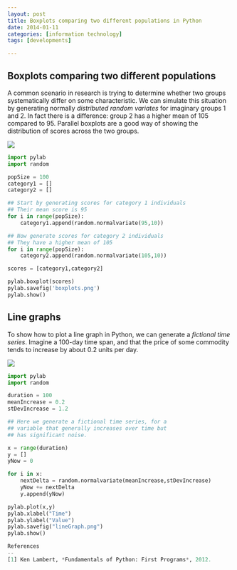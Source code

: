```yaml
---
layout: post
title: Boxplots comparing two different populations in Python
date: 2014-01-11
categories: [information technology]
tags: [developments]

---
```


Boxplots comparing two different populations
--

A common scenario in research is trying to determine whether two groups systematically differ on some characteristic. We can simulate this situation by generating normally *distributed random variates* for imaginary groups 1 and 2. In fact there is a difference: group 2 has a higher mean of 105 compared to 95. Parallel boxplots are a good way of showing the distribution of scores across the two groups.

![](http://sungsoo.github.com/images/boxplots.png)

```python
import pylab
import random

popSize = 100
category1 = []
category2 = []

## Start by generating scores for category 1 individuals
## Their mean score is 95
for i in range(popSize):
    category1.append(random.normalvariate(95,10))

## Now generate scores for category 2 individuals
## They have a higher mean of 105
for i in range(popSize):
    category2.append(random.normalvariate(105,10))

scores = [category1,category2]

pylab.boxplot(scores)
pylab.savefig('boxplots.png')
pylab.show()
```

Line graphs
--

To show how to plot a line graph in Python, we can generate a *fictional time series*. Imagine a 100-day time span, and that the price of some commodity tends to increase by about 0.2 units per day.

![](http://sungsoo.github.com/images/lineGraph.png)

```python
import pylab
import random

duration = 100
meanIncrease = 0.2
stDevIncrease = 1.2

## Here we generate a fictional time series, for a
## variable that generally increases over time but
## has significant noise.

x = range(duration)
y = []
yNow = 0

for i in x:
    nextDelta = random.normalvariate(meanIncrease,stDevIncrease)
    yNow += nextDelta
    y.append(yNow)

pylab.plot(x,y)
pylab.xlabel("Time")
pylab.ylabel("Value")
pylab.savefig("lineGraph.png")
pylab.show()

References
--
[1] Ken Lambert, *Fundamentals of Python: First Programs*, 2012.
